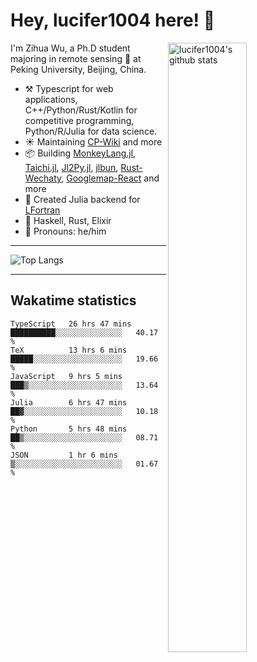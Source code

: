 # Hey, lucifer1004 here! :wave:

<img width="50%" align="right" alt="lucifer1004's github stats" src="https://github-readme-stats.vercel.app/api?username=lucifer1004&show_icons=true">

I'm Zihua Wu, a Ph.D student majoring in remote sensing :satellite: at Peking University, Beijing, China.

- :hammer_and_pick: Typescript for web applications, C++/Python/Rust/Kotlin for competitive programming, Python/R/Julia for data science.
- :sunny: Maintaining [CP-Wiki](https://cp-wiki.vercel.app) and more 
- :package: Building [MonkeyLang.jl](https://github.com/lucifer1004/MonkeyLang.jl), [Taichi.jl](https://github.com/lucifer1004/Taichi.jl), [Jl2Py.jl](https://github.com/lucifer1004/Jl2Py.jl), [jlbun](https://github.com/lucifer1004/jlbun), [Rust-Wechaty](https://github.com/wechaty/rust-wechaty), [Googlemap-React](https://github.com/googlemap-react/googlemap-react) and more
- :sparkler: Created Julia backend for [LFortran](https://github.com/lfortran/lfortran)
- :seedling: Haskell, Rust, Elixir
- :man: Pronouns: he/him

---

![Top Langs](https://github-readme-stats.vercel.app/api/top-langs/?username=lucifer1004&layout=compact)

---

## Wakatime statistics

<!--START_SECTION:waka-->

```text
TypeScript   26 hrs 47 mins  ██████████░░░░░░░░░░░░░░░   40.17 %
TeX          13 hrs 6 mins   █████░░░░░░░░░░░░░░░░░░░░   19.66 %
JavaScript   9 hrs 5 mins    ███▒░░░░░░░░░░░░░░░░░░░░░   13.64 %
Julia        6 hrs 47 mins   ██▓░░░░░░░░░░░░░░░░░░░░░░   10.18 %
Python       5 hrs 48 mins   ██▒░░░░░░░░░░░░░░░░░░░░░░   08.71 %
JSON         1 hr 6 mins     ▒░░░░░░░░░░░░░░░░░░░░░░░░   01.67 %
```

<!--END_SECTION:waka-->
